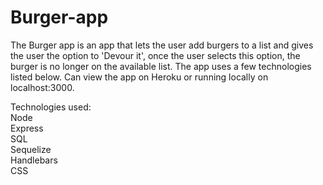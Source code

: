 # Burger-app

The Burger app is an app that lets the user add burgers to a list and gives the user the option to 'Devour it', once the user selects this option, the burger is no longer on the available list. The app uses a few technologies listed below. Can view the app on Heroku or running locally on localhost:3000.


Technologies used:<br>
Node<br>
Express<br>
SQL<br>
Sequelize<br>
Handlebars<br>
CSS


